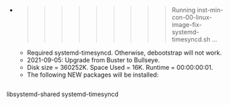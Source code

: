 * >>>>>>>>> Running inst-min-con-00-linux-image-fix-systemd-timesyncd.sh ...
  * Required systemd-timesyncd. Otherwise, debootstrap will not work.
  * 2021-09-05: Upgrade from Buster to Bullseye.
  * Disk size = 360252K. Space Used = 16K. Runtime = 00:00:00:01.
  * The following NEW packages will be installed:
  ```bash
libsystemd-shared systemd-timesyncd
  ```
